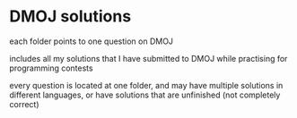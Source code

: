# DMOJ solutions

each folder points to one question on DMOJ

includes all my solutions that I have submitted to DMOJ while practising for programming contests

every question is located at one folder, and may have multiple solutions in different languages, or have solutions that are unfinished (not completely correct)